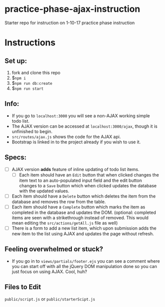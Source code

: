 # practice-phase-ajax-instruction
Starter repo for instruction on 1-10-17 practice phase instruction

# Instructions
## Set up:
1. fork and clone this repo
1. $`npm i`
1. $`npm run db:create`
1. $`npm run start`
## Info:
- If you go to `localhost:3000` you will see a non-AJAX working simple todo list.
- The AJAX version can be accessed at `localhost:3000/ajax`, though it is unfinished to begin.
- `src/routes/ajax.js` shows the code for the AJAX api.
- Bootstrap is linked in to the project already if you wish to use it.
## Specs:
- [ ] AJAX version **adds** feature of inline updating of todo list items.
  - [ ] Each item should have an `Edit` button that when clicked changes the item text to an auto-populated input field and the edit button changes to a `Save` button which when clicked updates the database with the updated values.
- [ ] Each item should have a `Delete` button which deletes the item from the database and removes the row from the table.
- [ ] Each item should have a `Complete` button which marks the item as completed in the database and updates the DOM. (optional: completed items are seen with a strikethrough instead of removed. This would mean editing the `src/actions/getAll.js` file as well)
- [ ] There is a form to add a new list item, which upon submission adds the new item to the list using AJAX and updates the page without refresh.
## Feeling overwhelmed or stuck?
- If you go in to `views/partials/footer.ejs` you can see a comment where you can start off with all the jQuery DOM manipulation done so you can just focus on using AJAX. Cool, huh?
## Files to Edit
`public/script.js`  or `public/starterScipt.js`

